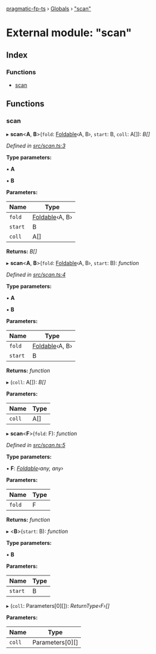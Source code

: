 [pragmatic-fp-ts](../README.md) › [Globals](../globals.md) › ["scan"](_scan_.md)

# External module: "scan"

## Index

### Functions

* [scan](_scan_.md#scan)

## Functions

###  scan

▸ **scan**<**A**, **B**>(`fold`: [Foldable](_types_.md#foldable)‹A, B›, `start`: B, `coll`: A[]): *B[]*

*Defined in [src/scan.ts:3](https://github.com/hermann-p/pragmatic-fp-ts/blob/79e5127/src/scan.ts#L3)*

**Type parameters:**

▪ **A**

▪ **B**

**Parameters:**

Name | Type |
------ | ------ |
`fold` | [Foldable](_types_.md#foldable)‹A, B› |
`start` | B |
`coll` | A[] |

**Returns:** *B[]*

▸ **scan**<**A**, **B**>(`fold`: [Foldable](_types_.md#foldable)‹A, B›, `start`: B): *function*

*Defined in [src/scan.ts:4](https://github.com/hermann-p/pragmatic-fp-ts/blob/79e5127/src/scan.ts#L4)*

**Type parameters:**

▪ **A**

▪ **B**

**Parameters:**

Name | Type |
------ | ------ |
`fold` | [Foldable](_types_.md#foldable)‹A, B› |
`start` | B |

**Returns:** *function*

▸ (`coll`: A[]): *B[]*

**Parameters:**

Name | Type |
------ | ------ |
`coll` | A[] |

▸ **scan**<**F**>(`fold`: F): *function*

*Defined in [src/scan.ts:5](https://github.com/hermann-p/pragmatic-fp-ts/blob/79e5127/src/scan.ts#L5)*

**Type parameters:**

▪ **F**: *[Foldable](_types_.md#foldable)‹any, any›*

**Parameters:**

Name | Type |
------ | ------ |
`fold` | F |

**Returns:** *function*

▸ <**B**>(`start`: B): *function*

**Type parameters:**

▪ **B**

**Parameters:**

Name | Type |
------ | ------ |
`start` | B |

▸ (`coll`: Parameters<F>[0][]): *ReturnType‹F›[]*

**Parameters:**

Name | Type |
------ | ------ |
`coll` | Parameters<F>[0][] |
